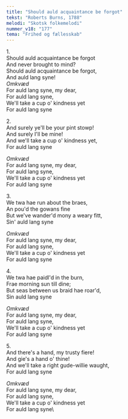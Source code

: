 ```yaml
---
title: "Should auld acquaintance be forgot"
tekst: "Roberts Burns, 1788"
melodi: "Skotsk folkemelodi"
nummer_v18: "177"
tema: "Frihed og fællesskab"
---
```

1\.\
Should auld acquaintance be forgot\
And never brought to mind?\
Should auld acquaintance be forgot,\
And auld lang syne!\
*Omkvæd*\
For auld lang syne, my dear,\
For auld lang syne,\
We'll take a cup o' kindness yet\
For auld lang syne

2\.\
And surely ye'll be your pint stowp!\
And surely I'll be mine!\
And we'll take a cup o' kindness yet,\
For auld lang syne

*Omkvæd*\
For auld lang syne, my dear,\
For auld lang syne,\
We'll take a cup o' kindness yet\
For auld lang syne

3\.\
We twa hae run about the braes,\
An pou'd the gowans fine\
But we've wander'd mony a weary fitt,\
Sin' auld lang syne

*Omkvæd*\
For auld lang syne, my dear,\
For auld lang syne,\
We'll take a cup o' kindness yet\
For auld lang syne

4\.\
We twa hae paidl'd in the burn,\
Frae morning sun till dine;\
But seas between us braid hae roar'd,\
Sin auld lang syne

*Omkvæd*\
For auld lang syne, my dear,\
For auld lang syne,\
We'll take a cup o' kindness yet\
For auld lang syne

5\.\
And there's a hand, my trusty fiere!\
And gie's a hand o' thine!\
And we'll take a right gude-willie waught,\
For auld lang syne

*Omkvæd*\
For auld lang syne, my dear,\
For auld lang syne,\
We'll take a cup o' kindness yet\
For auld lang syne\
